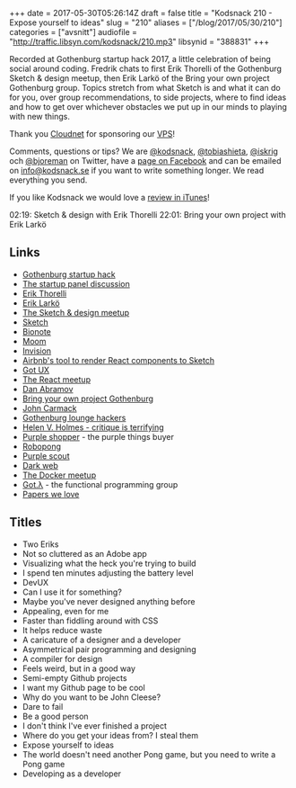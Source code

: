 +++
date = 2017-05-30T05:26:14Z
draft = false
title = "Kodsnack 210 - Expose yourself to ideas"
slug = "210"
aliases = ["/blog/2017/05/30/210"]
categories = ["avsnitt"]
audiofile = "http://traffic.libsyn.com/kodsnack/210.mp3"
libsynid = "388831"
+++

Recorded at Gothenburg startup hack 2017, a little celebration of being social around coding. Fredrik chats to first Erik Thorelli of the Gothenburg Sketch & design meetup, then Erik Larkö of the Bring your own project Gothenburg group. Topics stretch from what Sketch is and what it can do for you, over group recommendations, to side projects, where to find ideas and how to get over whichever obstacles we put up in our minds to playing with new things.

Thank you [Cloudnet](http://www.cloudnet.se) for sponsoring our [VPS](http://en.wikipedia.org/wiki/Virtual_private_server)!

Comments, questions or tips? We are [@kodsnack](https://www.twitter.com/kodsnack), [@tobiashieta](https://www.twitter.com/tobiashieta), [@iskrig](https://www.twitter.com/iskrig) och [@bjoreman](https://www.twitter.com/bjoreman) on Twitter, have a [page on Facebook](https://www.facebook.com/kodsnack) and can be emailed on [info@kodsnack.se](mailto:info@kodsnack.se) if you want to write something longer. We read everything you send.

If you like Kodsnack we would love a [review in iTunes](http://itunes.apple.com/se/podcast/kodsnack/id561631498?l=en)!

02:19: Sketch & design with Erik Thorelli
22:01: Bring your own project with Erik Larkö

## Links ##
* [Gothenburg startup hack](http://www.gbgstartuphack.com/)
* [The startup panel discussion](http://kodsnack.se/157/)
* [Erik Thorelli](https://www.linkedin.com/in/erikthorelli/)
* [Erik Larkö](https://twitter.com/eriklarko)
* [The Sketch & design meetup](https://www.meetup.com/Sketch-App-Meetup-Goteborg/)
* [Sketch](https://sketchapp.com/)
* [Bionote](http://bionote.xyz/)
* [Moom](https://manytricks.com/moom/)
* [Invision](https://www.invisionapp.com/)
* [Airbnb's tool to render React components to Sketch](https://github.com/airbnb/react-sketchapp)
* [Got UX](https://www.meetup.com/got-ux/)
* [The React meetup](https://www.meetup.com/ReactJS-Goteborg/)
* [Dan Abramov](https://twitter.com/dan_abramov)
* [Bring your own project Gothenburg](https://www.meetup.com/Bring-Your-Own-Project-Gothenburg/)
* [John Carmack](https://en.wikipedia.org/wiki/John_Carmack)
* [Gothenburg lounge hackers](https://www.meetup.com/Goteborg-Lounge-Hackers/)
* [Helen V. Holmes - critique is terrifying](https://medium.com/@helenvholmes/critique-is-terrifying-e2168d017df8)
* [Purple shopper](https://github.com/eriklarko/purple-shopper) - the purple things buyer
* [Robopong](https://github.com/eriklarko/robopong)
* [Purple scout](http://www.purplescout.se/)
* [Dark web](https://en.wikipedia.org/wiki/Dark_web)
* [The Docker meetup](https://www.meetup.com/Docker-Goteborg/)
* [Got.λ](https://www.meetup.com/got-lambda/) - the functional programming group
* [Papers we love](https://www.meetup.com/Papers-We-Love-Gothenburg/)

## Titles ##
* Two Eriks
* Not so cluttered as an Adobe app
* Visualizing what the heck you're trying to build
* I spend ten minutes adjusting the battery level
* DevUX
* Can I use it for something?
* Maybe you've never designed anything before
* Appealing, even for me
* Faster than fiddling around with CSS
* It helps reduce waste
* A caricature of a designer and a developer
* Asymmetrical pair programming and designing
* A compiler for design
* Feels weird, but in a good way
* Semi-empty Github projects
* I want my Github page to be cool
* Why do you want to be John Cleese?
* Dare to fail
* Be a good person
* I don't think I've ever finished a project
* Where do you get your ideas from? I steal them
* Expose yourself to ideas
* The world doesn't need another Pong game, but you need to write a Pong game
* Developing as a developer